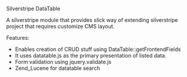 Silverstripe DataTable
 
A silverstripe module that provides slick way of extending silverstripe project that requires customize CMS layout.
 
Features:
- Enables creation of CRUD stuff using DataTable::getFrontendFields
- It uses datatable.js as the primary presentation of listed data. 
- Form validation using jquery.validate.js
- Zend_Lucene for datatable search
